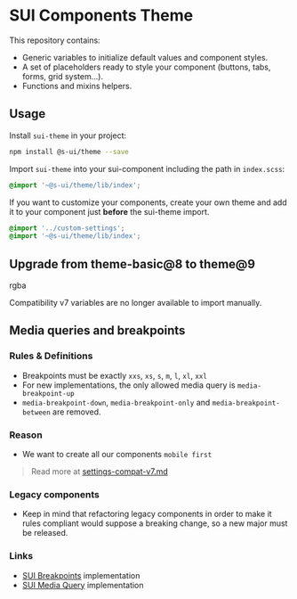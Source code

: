 # SUI Components Theme

This repository contains:

- Generic variables to initialize default values and component styles.
- A set of placeholders ready to style your component (buttons, tabs, forms, grid system...).
- Functions and mixins helpers.

## Usage

Install `sui-theme` in your project:

```bash
npm install @s-ui/theme --save
```

Import `sui-theme` into your sui-component including the path in `index.scss`:

```scss
@import '~@s-ui/theme/lib/index';
```

If you want to customize your components, create your own theme and add it to your component just **before** the sui-theme import.

```scss
@import '../custom-settings';
@import '~@s-ui/theme/lib/index';
```

## Upgrade from theme-basic@8 to theme@9

rgba

Compatibility v7 variables are no longer available to import manually.

## Media queries and breakpoints

### Rules & Definitions

- Breakpoints must be exactly `xxs`, `xs`, `s`, `m`, `l`, `xl`, `xxl`
- For new implementations, the only allowed media query is `media-breakpoint-up`
- `media-breakpoint-down`, `media-breakpoint-only` and `media-breakpoint-between` are removed.

### Reason

- We want to create all our components `mobile first`

> Read more at [settings-compat-v7.md](src/settings-compat-v7.md)

### Legacy components

- Keep in mind that refactoring legacy components in order to make it rules compliant would suppose a breaking change, so a new major must be released.

### Links

- [SUI Breakpoints](https://github.com/SUI-Components/sui-theme/blob/master/src/layout/_breakpoints.scss) implementation
- [SUI Media Query](https://github.com/SUI-Components/sui-theme/blob/master/src/utils/_breakpoints.scss) implementation
